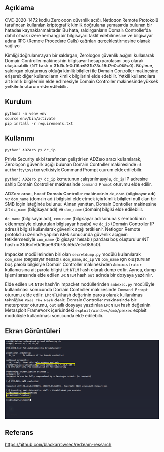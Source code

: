 ## Açıklama

CVE-2020-1472 kodlu Zerologon güvenlik açığı, Netlogon Remote Protokolü tarafından kullanılan kriptografik kimlik doğrulama şemasında bulunan bir hatadan kaynaklanmaktadır. Bu hata, saldırganların Domain Controller’da dahil olmak üzere herhangi bir bilgisayarı taklit edebilmesine ve bilgisayar adına RPC (Remote Procedure Calls) çağrıları gerçekleştirmesine olanak sağlıyor. 

Kimliği doğrulanmayan bir saldırgan, Zerologon güvenlik açığını kullanarak Domain Controller makinesinin bilgisayar hesap parolasını boş olarak oluşturabilir (NT hash = 31d6cfe0d16ae931b73c59d7e0c089c0). Böylece, saldırgan oluşturmuş olduğu kimlik bilgileri ile Domain Controller makinesine erişerek diğer kullancıların kimlik bilgilerini elde edebilir. Yetkili kullanıcılara ait kimlik bilgilerinin elde edilmesiyle Domain Controller makinesinde yüksek yetkilerle oturum elde edilebilir.

## Kurulum
```
python3 -m venv env
source env/bin/activate
pip install -r requirements.txt
```

## Kullanımı

```
python3 ADZero.py dc_ip
```

Privia Security ekibi tarafından geliştirilen ADZero aracı kullanılarak, Zerologon güvenlik açığı bulunan Domain Controller makinesinde `nt authority\system` yetkisiyle Command Prompt oturum elde edilebilir. 

`python3 ADZero.py dc_ip` komutunun çalıştırılmasıyla, `dc_ip` IP adresine sahip Domain Controller makinesinde `Command Prompt` oturumu elde edilir.

ADZero aracı, hedef Domain Controller makinesinin `dc_name` (bilgisayar adı) ve `dom_name` (domain adı) bilgisini elde etmek için kimlik bilgileri null olan bir SMB login isteğinde bulunur. Alınan yanıttan, Domain Controller makinesine ait `dc_name` (bilgisayar adı) ve `dom_name` (domain) bilgisi elde edilebilir.

`dc_name` (bilgisayar adı), `com_name` (bilgisayar adı sonuna `$` sembolünün eklenmesiyle oluşturulan bilgisayar hesabı) ve `dc_ip` (Domain Controller IP adresi) bilgisi kullanılarak güvenlik açığı tetiklenir. Netlogon Remote protokolü üzerinde yapılan istek sonucunda güvenlik açığının tetiklenmesiyle `com_name` (bilgisayar hesabı) parolası boş oluşturulur (NT hash = 31d6cfe0d16ae931b73c59d7e0c089c0).

Impacket modüllerinden biri olan `secretdump.py` modülü kullanılarak `com_name` (bilgisayar hesabı), `dom_name`, `dc_ip` ve `com_name` için oluşturulan boş parola bilgisiyle Domain Controller makinesinden `Administrator` kullanıcısına ait parola bilgisi `LM:NTLM` hash olarak dump edilir. Ayrıca, dump işlemi sırasında elde edilen `LM:NTLM` hash ``out`` adında bir dosyaya yazdırılır.

Elde edilen `LM:NTLM` hash'in Impacket modüllerinden `smbexec.py` modülüyle kullanılması sonucunda Domain Controller makinesinde `Command Prompt` oturumu elde edilir. `LM:NTLM` hash değerinin parola olarak kullanılması tekniğine `Pass The Hash` denir. Domain Controller makinesinde bir meterpreter oturumu, ``out`` adlı dosyaya yazdırılan `LM:NTLM` hash değerinin Metasploit Framework içerisindeki `exploit/windows/smb/psexec` exploit modülüyle kullanılması sonucunda elde edilebilir.

## Ekran Görüntüleri

![](PoC.png)

## Referans

https://github.com/blackarrowsec/redteam-research


